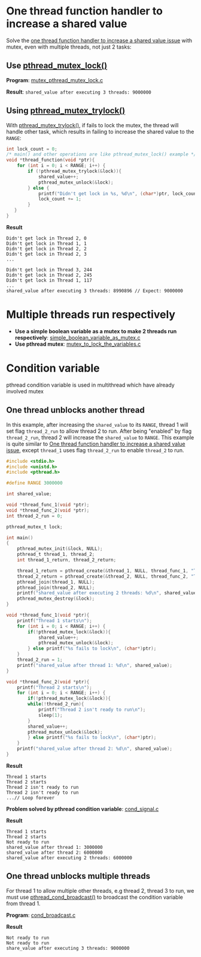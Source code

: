 # One thread function handler to increase a shared value
Solve the [one thread function handler to increase a shared value issue](https://github.com/TranPhucVinh/C/blob/master/Physical%20layer/Thread/Documents/Race%20condition.md#one-thread-function-handler-to-increase-a-shared-value) with mutex, even with multiple threads, not just 2 tasks:
## Use [pthread_mutex_lock()](API.md#pthread_mutex_lock)

**Program**: [mutex_pthread_mutex_lock.c](../src/mutex_pthread_mutex_lock.c)

**Result**: ``shared_value after executing 3 threads: 9000000``
## Using [pthread_mutex_trylock()](https://github.com/TranPhucVinh/C/blob/master/Physical%20layer/Thread/API/Inter-task%20communication.md#pthread_mutex_trylock)

With [pthread_mutex_trylock()](https://github.com/TranPhucVinh/C/blob/master/Physical%20layer/Thread/API/Inter-task%20communication.md#pthread_mutex_trylock), if fails to lock the mutex, the thread will handle other task, which results in failing to increase the shared value to the ``RANGE``:

```c
int lock_count = 0;
/* main() and other operations are like pthread_mutex_lock() example */
void *thread_function(void *ptr){
	for (int i = 0; i < RANGE; i++) {
      	if (!pthread_mutex_trylock(&lock)){
			shared_value++;
			pthread_mutex_unlock(&lock);
		} else {
			printf("Didn't get lock in %s, %d\n", (char*)ptr, lock_count);
			lock_count += 1;
		}
   }   
}
```
**Result**

```
Didn't get lock in Thread 2, 0
Didn't get lock in Thread 1, 1
Didn't get lock in Thread 2, 2
Didn't get lock in Thread 2, 3
...

Didn't get lock in Thread 3, 244
Didn't get lock in Thread 2, 245
Didn't get lock in Thread 1, 117
...
shared_value after executing 3 threads: 8990896 // Expect: 9000000
```

# Multiple threads run respectively

* **Use a simple boolean variable as a mutex to make 2 threads run respectively**: [simple_boolean_variable_as_mutex.c](../src/mutex_boolean_variable_as_mutex.c)
* **Use pthread mutex**: [mutex_to_lock_the_variables.c](../src/mutex_threads_run_respectively.c)

# Condition variable
pthread condition variable is used in multithread which have already involved mutex
## One thread unblocks another thread
In this example, after increasing the ``shared_value`` to its ``RANGE``, thread 1 will set flag ``thread_2_run`` to allow thread 2 to run. After being "enabled" by flag ``thread_2_run``, thread 2 will increase the ``shared_value`` to ``RANGE``. This example is quite similar to [One thread function handler to increase a shared value issue](#one-thread-function-handler-to-increase-a-shared-value), except ``thread_1`` uses flag ``thread_2_run`` to enable ``thread_2`` to run.

```c
#include <stdio.h>
#include <unistd.h>
#include <pthread.h>

#define RANGE 3000000

int shared_value;

void *thread_func_1(void *ptr);
void *thread_func_2(void *ptr);
int thread_2_run = 0;

pthread_mutex_t lock;

int main()
{  
	pthread_mutex_init(&lock, NULL);
	pthread_t thread_1, thread_2;
	int thread_1_return, thread_2_return;

	thread_1_return = pthread_create(&thread_1, NULL, thread_func_1, "Thread 1");
    thread_2_return = pthread_create(&thread_2, NULL, thread_func_2, "Thread 2");
	pthread_join(thread_1, NULL);
    pthread_join(thread_2, NULL);
    printf("shared_value after executing 2 threads: %d\n", shared_value);
	pthread_mutex_destroy(&lock);
}

void *thread_func_1(void *ptr){
    printf("Thread 1 starts\n");
	for (int i = 0; i < RANGE; i++) {
		if(!pthread_mutex_lock(&lock)){
			shared_value++;
			pthread_mutex_unlock(&lock);
		} else printf("%s fails to lock\n", (char*)ptr);
    }   
    thread_2_run = 1;
    printf("shared_value after thread 1: %d\n", shared_value);
}

void *thread_func_2(void *ptr){
    printf("Thread 2 starts\n");
    for (int i = 0; i < RANGE; i++) {
        if(!pthread_mutex_lock(&lock)){
        while(!thread_2_run){
            printf("Thread 2 isn't ready to run\n");
            sleep(1);
        }
        shared_value++;
        pthread_mutex_unlock(&lock);
        } else printf("%s fails to lock\n", (char*)ptr);
    }
    printf("shared_value after thread 2: %d\n", shared_value);
}
```
**Result**
```
Thread 1 starts
Thread 2 starts
Thread 2 isn't ready to run
Thread 2 isn't ready to run
...// Loop forever
```

**Problem solved by pthread condition variable**: [cond_signal.c](../src/cond_signal.c)

**Result**
```
Thread 1 starts
Thread 2 starts
Not ready to run
shared_value after thread 1: 3000000
shared_value after thread 2: 6000000
shared_value after executing 2 threads: 6000000
```
## One thread unblocks multiple threads
For thread 1 to allow multiple other threads, e.g thread 2, thread 3 to run, we must use [pthread_cond_broadcast()]() to broadcast the condition variable from thread 1.

**Program**: [cond_broadcast.c](../src/cond_broadcast.c)

**Result**
```
Not ready to run
Not ready to run
share_value after executing 3 threads: 9000000
```
